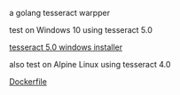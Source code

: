 a golang tesseract warpper

test on Windows 10 using tesseract 5.0

[tesseract 5.0 windows installer](https://github.com/UB-Mannheim/tesseract/wiki)

also test on Alpine Linux using tesseract 4.0

[Dockerfile](https://github.com/juzai123/tesseractDocker)
